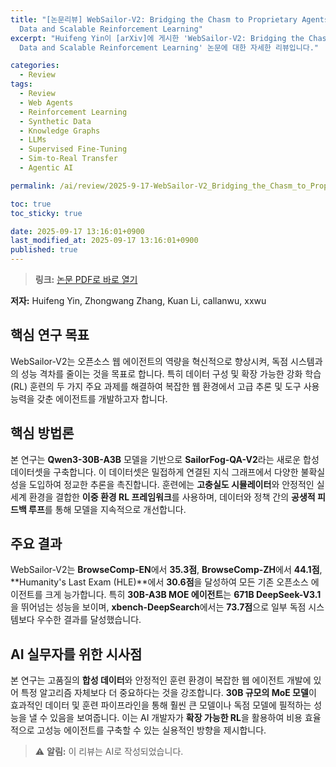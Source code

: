 ```yaml
---
title: "[논문리뷰] WebSailor-V2: Bridging the Chasm to Proprietary Agents via Synthetic
  Data and Scalable Reinforcement Learning"
excerpt: "Huifeng Yin이 [arXiv]에 게시한 'WebSailor-V2: Bridging the Chasm to Proprietary Agents via Synthetic
  Data and Scalable Reinforcement Learning' 논문에 대한 자세한 리뷰입니다."

categories:
  - Review
tags:
  - Review
  - Web Agents
  - Reinforcement Learning
  - Synthetic Data
  - Knowledge Graphs
  - LLMs
  - Supervised Fine-Tuning
  - Sim-to-Real Transfer
  - Agentic AI

permalink: /ai/review/2025-9-17-WebSailor-V2_Bridging_the_Chasm_to_Proprietary_Agents_via_Synthetic_Data_and_Scalable_Reinforcement_Learning/

toc: true
toc_sticky: true

date: 2025-09-17 13:16:01+0900
last_modified_at: 2025-09-17 13:16:01+0900
published: true
---
```

> **링크:** [논문 PDF로 바로 열기](https://arxiv.org/abs/2509.13305)

**저자:** Huifeng Yin, Zhongwang Zhang, Kuan Li, callanwu, xxwu



## 핵심 연구 목표
WebSailor-V2는 오픈소스 웹 에이전트의 역량을 혁신적으로 향상시켜, 독점 시스템과의 성능 격차를 줄이는 것을 목표로 합니다. 특히 데이터 구성 및 확장 가능한 강화 학습(RL) 훈련의 두 가지 주요 과제를 해결하여 복잡한 웹 환경에서 고급 추론 및 도구 사용 능력을 갖춘 에이전트를 개발하고자 합니다.

## 핵심 방법론
본 연구는 **Qwen3-30B-A3B** 모델을 기반으로 **SailorFog-QA-V2**라는 새로운 합성 데이터셋을 구축합니다. 이 데이터셋은 밀접하게 연결된 지식 그래프에서 다양한 불확실성을 도입하여 정교한 추론을 촉진합니다. 훈련에는 **고충실도 시뮬레이터**와 안정적인 실세계 환경을 결합한 **이중 환경 RL 프레임워크**를 사용하며, 데이터와 정책 간의 **공생적 피드백 루프**를 통해 모델을 지속적으로 개선합니다.

## 주요 결과
WebSailor-V2는 **BrowseComp-EN**에서 **35.3점**, **BrowseComp-ZH**에서 **44.1점**, **Humanity's Last Exam (HLE)**에서 **30.6점**을 달성하여 모든 기존 오픈소스 에이전트를 크게 능가합니다. 특히 **30B-A3B MOE 에이전트**는 **671B DeepSeek-V3.1**을 뛰어넘는 성능을 보이며, **xbench-DeepSearch**에서는 **73.7점**으로 일부 독점 시스템보다 우수한 결과를 달성했습니다.

## AI 실무자를 위한 시사점
본 연구는 고품질의 **합성 데이터**와 안정적인 훈련 환경이 복잡한 웹 에이전트 개발에 있어 특정 알고리즘 자체보다 더 중요하다는 것을 강조합니다. **30B 규모의 MoE 모델**이 효과적인 데이터 및 훈련 파이프라인을 통해 훨씬 큰 모델이나 독점 모델에 필적하는 성능을 낼 수 있음을 보여줍니다. 이는 AI 개발자가 **확장 가능한 RL**을 활용하여 비용 효율적으로 고성능 에이전트를 구축할 수 있는 실용적인 방향을 제시합니다.

> ⚠️ **알림:** 이 리뷰는 AI로 작성되었습니다.